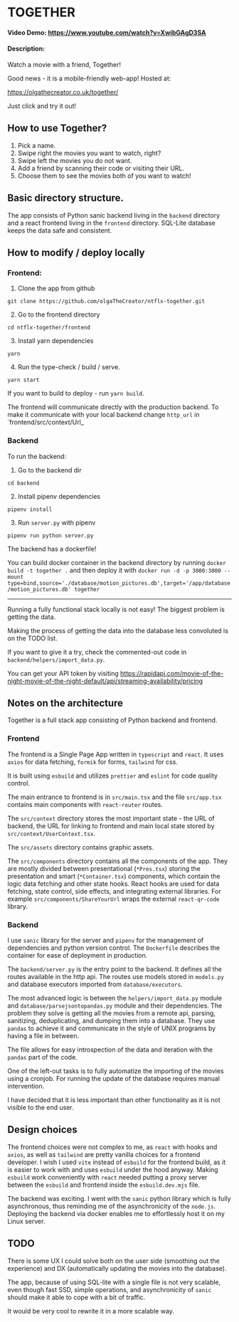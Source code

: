 # TOGETHER
#### Video Demo:  https://www.youtube.com/watch?v=XwibGAgD3SA
#### Description:

Watch a movie with a friend, Together!

Good news - it is a mobile-friendly web-app! 
Hosted at:

https://olgathecreator.co.uk/together/

Just click and try it out!

## How to use Together?

1. Pick a name.
2. Swipe right the movies you want to watch, right?
3. Swipe left the movies you do not want.
3. Add a friend by scanning their code or visiting their URL.
4. Choose them to see the movies both of you want to watch!

## Basic directory structure.

The app consists of Python sanic backend living in the `backend` directory and a react frontend living in the `frontend` directory.
SQL-Lite database keeps the data safe and consistent.

## How to modify / deploy locally

### Frontend:

1. Clone the app from github

`git clone https://github.com/olgaTheCreator/ntflx-together.git`

2. Go to the frontend directory

`cd ntflx-together/frontend`

3. Install yarn dependencies

`yarn`

4. Run the type-check / build / serve.

`yarn start`

If you want to build to deploy - run `yarn build`.

The frontend will communicate directly with the production backend. To make it communicate with your local backend change `http_url` in `frontend/src/context/Url_

### Backend

To run the backend:

1. Go to the backend dir

`cd backend`

2. Install pipenv dependencies

`pipenv install`

3. Run `server.py` with pipenv

`pipenv run python server.py`

The backend has a dockerfile!

You can build docker container in the backend directory by running `docker build -t together .` and then deploy it with `docker run -d -p 3000:3000 --mount type=bind,source='./database/motion_pictures.db',target='/app/database/motion_pictures.db' together`

---

Running a fully functional stack locally is not easy! The biggest problem is getting the data.

Making the process of getting the data into the database less convoluted is on the TODO list.

If you want to give it a try, check the commented-out code in `backend/helpers/import_data.py`.

You can get your API token by visiting https://rapidapi.com/movie-of-the-night-movie-of-the-night-default/api/streaming-availability/pricing


## Notes on the architecture 

Together is a full stack app consisting of Python backend and frontend.


### Frontend

The frontend is a Single Page App written in `typescript` and `react`. It uses `axios` for data fetching, `formik` for forms, `tailwind` for css.

It is built using `esbuild` and utilizes `prettier` and `eslint` for code quality control.

The main entrance to frontend is in `src/main.tsx` and the file `src/app.tsx` contains main components with `react-router` routes.

The `src/context` directory stores the most important state - the URL of backend, the URL for linking to frontend and main local state stored by `src/context/UserContext.tsx`.

The `src/assets` directory contains graphic assets.

The `src/components` directory contains all the components of the app. They are mostly divided between presentational (`*Pres.tsx`) storing the presentation and smart (`*Container.tsx`) components, which contain the logic data fetching and other state hooks. React hooks are used for data fetching, state control, side effects, and integrating external libraries. For example `src/components/ShareYourUrl` wraps the external `react-qr-code` library.

### Backend

I use `sanic` library for the server and `pipenv` for the management of dependencies and python version control. The `Dockerfile` describes the container for ease of deployment in production.

The `backend/server.py` is the entry point to the backend. It defines all the routes available in the http api. The routes use models stored in `models.py` and database executors imported from `database/executors`.

The most advanced logic is between the `helpers/import_data.py` module and `database/parsejsontopandas.py` module and their dependencies. The problem they solve is getting all the movies from a remote api, parsing, sanitizing, deduplicating, and dumping them into a database. They use `pandas` to achieve it and communicate in the style of UNIX programs by having a file in between.

The file allows for easy introspection of the data and iteration with the `pandas` part of the code.

One of the left-out tasks is to fully automatize the importing of the movies using a cronjob. For running the update of the database requires manual intervention.

I have decided that it is less important than other functionality as it is not visible to the end user.

## Design choices

The frontend choices were not complex to me, as `react` with hooks and `axios`, as well as `tailwind` are pretty vanilla choices for a frontend developer. I wish I used `vite` instead of `esbuild` for the frontend build, as it is easier to work with and uses `esbuild` under the hood anyway. Making `esbuild` work conveniently with `react` needed putting a proxy server between the `esbuild` and frontend inside the `esbuild.dev.mjs` file.

The backend was exciting. I went with the `sanic` python library which is fully asynchronous, thus reminding me of the asynchronicity of the `node.js`. Deploying the backend via docker enables me to effortlessly host it on my Linux server.

## TODO

There is some UX I could solve both on the user side (smoothing out the experience) and DX (automatically updating the movies into the database).

The app, because of using SQL-lite with a single file is not very scalable, even though fast SSD, simple operations, and asynchronicity of `sanic` should make it able to cope with a bit of traffic.

It would be very cool to rewrite it in a more scalable way.